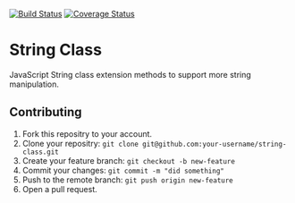 [![Build Status](https://travis-ci.org/andela-nekekwe/string-class.svg)](https://travis-ci.org/andela-nekekwe/string-class)
[![Coverage Status](https://coveralls.io/repos/github/andela-nekekwe/string-class/badge.svg?branch=master)](https://coveralls.io/github/andela-nekekwe/string-class?branch=master)
# String Class
JavaScript String class extension methods to support more string manipulation.

## Contributing
1. Fork this repositry to your account.
1. Clone your repositry: `git clone git@github.com:your-username/string-class.git`
1. Create your feature branch: `git checkout -b new-feature`
1. Commit your changes: `git commit -m "did something"`
1. Push to the remote branch: `git push origin new-feature`
1. Open a pull request.

